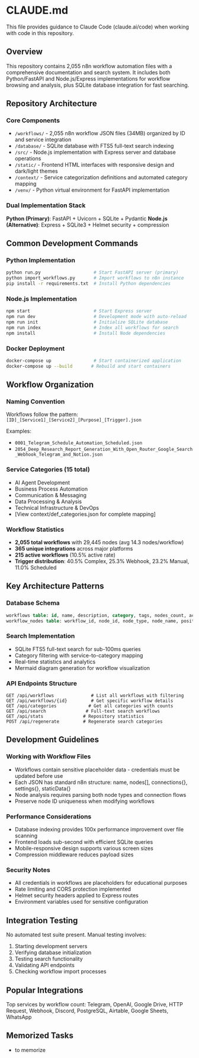 # CLAUDE.md

This file provides guidance to Claude Code (claude.ai/code) when working with code in this repository.

## Overview
This repository contains 2,055 n8n workflow automation files with a comprehensive documentation and search system. It includes both Python/FastAPI and Node.js/Express implementations for workflow browsing and analysis, plus SQLite database integration for fast searching.

## Repository Architecture

### Core Components
- `/workflows/` - 2,055 n8n workflow JSON files (34MB) organized by ID and service integration
- `/database/` - SQLite database with FTS5 full-text search indexing
- `/src/` - Node.js implementation with Express server and database operations
- `/static/` - Frontend HTML interfaces with responsive design and dark/light themes
- `/context/` - Service categorization definitions and automated category mapping
- `/venv/` - Python virtual environment for FastAPI implementation

### Dual Implementation Stack
**Python (Primary)**: FastAPI + Uvicorn + SQLite + Pydantic
**Node.js (Alternative)**: Express + SQLite3 + Helmet security + compression

## Common Development Commands

### Python Implementation
```bash
python run.py                    # Start FastAPI server (primary)
python import_workflows.py       # Import workflows to n8n instance
pip install -r requirements.txt  # Install Python dependencies
```

### Node.js Implementation
```bash
npm start                        # Start Express server
npm run dev                      # Development mode with auto-reload
npm run init                     # Initialize SQLite database
npm run index                    # Index all workflows for search
npm install                      # Install Node dependencies
```

### Docker Deployment
```bash
docker-compose up                # Start containerized application
docker-compose up --build       # Rebuild and start containers
```

## Workflow Organization

### Naming Convention
Workflows follow the pattern: `[ID]_[Service1]_[Service2]_[Purpose]_[Trigger].json`

Examples:
- `0001_Telegram_Schedule_Automation_Scheduled.json`
- `2054_Deep_Research_Report_Generation_With_Open_Router_Google_Search_Webhook_Telegram_and_Notion.json`

### Service Categories (15 total)
- AI Agent Development
- Business Process Automation  
- Communication & Messaging
- Data Processing & Analysis
- Technical Infrastructure & DevOps
- [View context/def_categories.json for complete mapping]

### Workflow Statistics
- **2,055 total workflows** with 29,445 nodes (avg 14.3 nodes/workflow)
- **365 unique integrations** across major platforms
- **215 active workflows** (10.5% active rate)
- **Trigger distribution**: 40.5% Complex, 25.3% Webhook, 23.2% Manual, 11.0% Scheduled

## Key Architecture Patterns

### Database Schema
```sql
workflows table: id, name, description, category, tags, nodes_count, active, created_at, updated_at, file_path
workflow_nodes table: workflow_id, node_id, node_type, node_name, position
```

### Search Implementation
- SQLite FTS5 full-text search for sub-100ms queries
- Category filtering with service-to-category mapping
- Real-time statistics and analytics
- Mermaid diagram generation for workflow visualization

### API Endpoints Structure
```
GET /api/workflows              # List all workflows with filtering
GET /api/workflows/{id}         # Get specific workflow details  
GET /api/categories            # Get all categories with counts
GET /api/search               # Full-text search workflows
GET /api/stats               # Repository statistics
POST /api/regenerate         # Regenerate search categories
```

## Development Guidelines

### Working with Workflow Files
- Workflows contain sensitive placeholder data - credentials must be updated before use
- Each JSON has standard n8n structure: name, nodes[], connections{}, settings{}, staticData{}
- Node analysis requires parsing both node types and connection flows
- Preserve node ID uniqueness when modifying workflows

### Performance Considerations
- Database indexing provides 100x performance improvement over file scanning
- Frontend loads sub-second with efficient SQLite queries
- Mobile-responsive design supports various screen sizes
- Compression middleware reduces payload sizes

### Security Notes
- All credentials in workflows are placeholders for educational purposes
- Rate limiting and CORS protection implemented
- Helmet security headers applied to Express routes
- Environment variables used for sensitive configuration

## Integration Testing
No automated test suite present. Manual testing involves:
1. Starting development servers
2. Verifying database initialization
3. Testing search functionality
4. Validating API endpoints
5. Checking workflow import processes

## Popular Integrations
Top services by workflow count: Telegram, OpenAI, Google Drive, HTTP Request, Webhook, Discord, PostgreSQL, Airtable, Google Sheets, WhatsApp

## Memorized Tasks
- to memorize